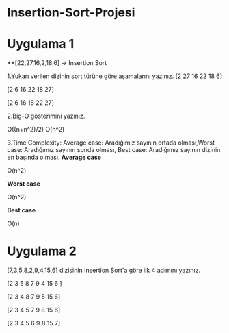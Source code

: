 # Insertion-Sort-Projesi

# Uygulama 1
**[22,27,16,2,18,6] -> Insertion Sort

1.Yukarı verilen dizinin sort türüne göre aşamalarını yazınız.
[2 27 16 22 18 6]

[2 6 16 22 18 27]

[2 6 16 18 22 27]

2.Big-O gösterimini yazınız.

O((n+n^2)/2)
O(n^2)

3.Time Complexity: Average case: Aradığımız sayının ortada olması,Worst case: Aradığımız sayının sonda olması, Best case: Aradığımız sayının dizinin en başında olması.
**Average case**

O(n^2)

**Worst case**

O(n^2)

**Best case**

O(n)

# Uygulama 2

[7,3,5,8,2,9,4,15,6] dizisinin Insertion Sort'a göre ilk 4 adımını yazınız.

[2 3 5 8 7 9 4 15 6 ]

[2 3 4 8 7 9 5 15 6]

[2 3 4 5 7 9 8 15 6]

[2 3 4 5 6 9 8 15 7]
 

